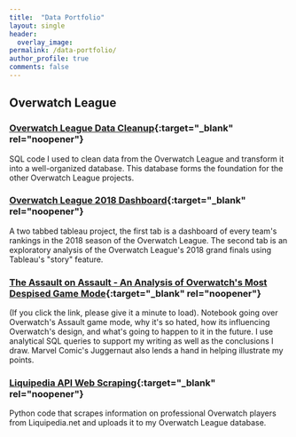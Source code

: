```yaml
---
title:  "Data Portfolio"
layout: single
header:
  overlay_image:
permalink: /data-portfolio/
author_profile: true
comments: false
---
```


## Overwatch League

### [Overwatch League Data Cleanup](https://github.com/maxtoll/Overwatch-League-Data/tree/main/Data%20Cleanup){:target="_blank" rel="noopener"}
SQL code I used to clean data from the Overwatch League and transform it into a well-organized database. This database forms the foundation for the other Overwatch League projects.
  
### [Overwatch League 2018 Dashboard](https://public.tableau.com/app/profile/max.tollefsen/viz/OverwatchLeague2018/OWL2018Dashboard){:target="_blank" rel="noopener"}
A two tabbed tableau project, the first tab is a dashboard of every team's rankings in the 2018 season of the Overwatch League. The second tab is an exploratory analysis of the Overwatch League's 2018 grand finals using Tableau's "story" feature.

### [The Assault on Assault - An Analysis of Overwatch's Most Despised Game Mode](https://nbviewer.org/github/mtollefsen/overwatch-league-data-projects/blob/main/Notebooks/The%20Assault%20on%20Assault.ipynb){:target="_blank" rel="noopener"}
(If you click the link, please give it a minute to load). Notebook going over Overwatch's Assault game mode, why it's so hated, how its influencing Overwatch's design, and what's going to happen to it in the future. I use analytical SQL queries to support my writing as well as the conclusions I draw. Marvel Comic's Juggernaut also lends a hand in helping illustrate my points.


### [Liquipedia API Web Scraping](https://github.com/mtollefsen/overwatch-league-data-projects/tree/main/Liquipedia%20API%20Web%20Scrape){:target="_blank" rel="noopener"}
Python code that scrapes information on professional Overwatch players from Liquipedia.net and uploads it to my Overwatch League database.
